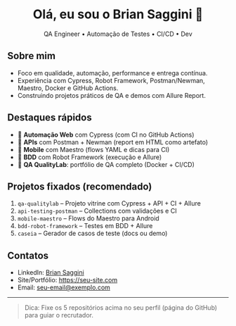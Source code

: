 <h1 align="center">Olá, eu sou o Brian Saggini 👋</h1>

<p align="center">
QA Engineer • Automação de Testes • CI/CD • Dev
</p>

<p align="center">
<a href="https://img.shields.io/badge/Cypress-17202C?logo=cypress"> </a>
<a href="https://img.shields.io/badge/Robot_Framework-000?logo=robot-framework&logoColor=white"> </a>
<a href="https://img.shields.io/badge/Postman-FF6C37?logo=postman&logoColor=white"> </a>
<a href="https://img.shields.io/badge/Docker-2496ED?logo=docker&logoColor=white"> </a>
<a href="https://img.shields.io/badge/Kubernetes-326CE5?logo=kubernetes&logoColor=white"> </a>
<a href="https://img.shields.io/badge/GitHub_Actions-2088FF?logo=github-actions&logoColor=white"> </a>
</p>

## Sobre mim
- Foco em qualidade, automação, performance e entrega contínua.
- Experiência com Cypress, Robot Framework, Postman/Newman, Maestro, Docker e GitHub Actions.
- Construindo projetos práticos de QA e demos com Allure Report.

## Destaques rápidos
- 🔧 **Automação Web** com Cypress (com CI no GitHub Actions)
- 🔶 **APIs** com Postman + Newman (report em HTML como artefato)
- 📱 **Mobile** com Maestro (flows YAML e dicas para CI)
- 🤖 **BDD** com Robot Framework (execução e Allure)
- 🧪 **QA QualityLab**: portfólio de QA completo (Docker + CI/CD)

## Projetos fixados (recomendado)
1. `qa-qualitylab` – Projeto vitrine com Cypress + API + CI + Allure
2. `api-testing-postman` – Collections com validações e CI
3. `mobile-maestro` – Flows do Maestro para Android
4. `bdd-robot-framework` – Testes em BDD + Allure
5. `caseia` – Gerador de casos de teste (docs ou demo)

## Contatos
- LinkedIn: [Brian Saggini](https://www.linkedin.com/in/seu-linkedin)
- Site/Portfólio: https://seu-site.com
- Email: <seu-email@exemplo.com>

---

> Dica: Fixe os 5 repositórios acima no seu perfil (página do GitHub) para guiar o recrutador.

